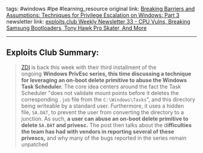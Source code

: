 tags: #windows #lpe #learning_resource
original link: [Breaking Barriers and Assumptions: Techniques for Privilege Escalation on Windows: Part 3](https://www.zerodayinitiative.com/blog/2024/7/31/breaking-barriers-and-assumptions-techniques-for-privilege-escalation-on-windows-part-3?ref=blog.exploits.club)
newsletter link: [exploits.club Weekly Newsletter 33 - CPU Vulns, Breaking Samsung Bootloaders, Tony Hawk Pro Skater, And More](https://blog.exploits.club/exploits-club-weekly-newsletter-33-cpu-vulns-breaking-samsung-bootloaders-tony-hawk-pro-skater-and-more-2/)

---
## Exploits Club Summary:
> [ZDI](https://www.zerodayinitiative.com/?ref=blog.exploits.club) is back this week with their third installment of the ongoing **Windows PrivEsc series, this time discussing a technique for leveraging an on-boot delete primitive to abuse the Windows Task Scheduler.** The core idea centers around the fact the Task Scheduler "does not validate mount points before it deletes the corresponding `.job` file from the `C:\Windows\Tasks`", and this directory being writeable by a standard user. Furthermore, it uses a hidden file, `SA.DAT`, to prevent the user from converting the directory to a junction. As such, **a user can abuse an on-boot delete primitive to delete `SA.DAT` and privesc.** The post then talks about the d**ifficulties the team has had with vendors in reporting several of these privescs,** and why many of the bugs reported in the series remain unpatched 